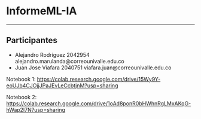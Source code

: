 # InformeML-IA
___________________________________________________________________________________________________________
<h2>Participantes</h2>
<ul>
<li>Alejandro Rodríguez 2042954 <a>alejandro.marulanda@correounivalle.edu.co</a></li>
<li>Juan Jose Viafara 2040751 <a>viafara.juan@correounivalle.edu.co</a></li>
</ul>
</div>

  
Notebook 1: https://colab.research.google.com/drive/15Wy9Y-eoUJb4CJOjjJPaJEvLeCcbtjnM?usp=sharing

Notebook 2: https://colab.research.google.com/drive/1oAd8ponR0bHWhnRgLMxAKqG-hWap2l7N?usp=sharing
